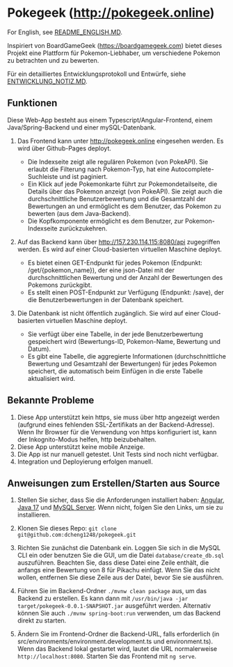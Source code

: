 # Pokegeek (http://pokegeek.online)
For English, see [README_ENGLISH.MD](./README_ENGLISH.md).

Inspiriert von BoardGameGeek (https://boardgamegeek.com) bietet dieses Projekt eine Plattform für Pokemon-Liebhaber, um verschiedene Pokemon zu betrachten und zu bewerten.

Für ein detailliertes Entwicklungsprotokoll und Entwürfe, siehe [ENTWICKLUNG_NOTIZ.MD](./ENTWICKLUNGS_NOTIZ.md). 


## Funktionen
Diese Web-App besteht aus einem Typescript/Angular-Frontend, einem Java/Spring-Backend und einer mySQL-Datenbank.
1. Das Frontend kann unter http://pokegeek.online eingesehen werden. Es wird über Github-Pages deployt. 
    - Die Indexseite zeigt alle regulären Pokemon (von PokeAPI). Sie erlaubt die Filterung nach Pokemon-Typ, hat eine Autocomplete-Suchleiste und ist paginiert.
    - Ein Klick auf jede Pokemonkarte führt zur Pokemondetailseite, die Details über das Pokemon anzeigt (von PokeAPI). Sie zeigt auch die durchschnittliche Benutzerbewertung und die Gesamtzahl der Bewertungen an und ermöglicht es dem Benutzer, das Pokemon zu bewerten (aus dem Java-Backend). 
    - Die Kopfkomponente ermöglicht es dem Benutzer, zur Pokemon-Indexseite zurückzukehren. 

2. Auf das Backend kann über http://157.230.114.115:8080/api zugegriffen werden. Es wird auf einer Cloud-basierten virtuellen Maschine deployt. 
    - Es bietet einen GET-Endpunkt für jedes Pokemon (Endpunkt: /get/{pokemon_name}), der eine json-Datei mit der durchschnittlichen Bewertung und der Anzahl der Bewertungen des Pokemons zurückgibt. 
    - Es stellt einen POST-Endpunkt zur Verfügung (Endpunkt: /save), der die Benutzerbewertungen in der Datenbank speichert. 

3. Die Datenbank ist nicht öffentlich zugänglich. Sie wird auf einer Cloud-basierten virtuellen Maschine deployt. 
    - Sie verfügt über eine Tabelle, in der jede Benutzerbewertung gespeichert wird (Bewertungs-ID, Pokemon-Name, Bewertung und Datum). 
    - Es gibt eine Tabelle, die aggregierte Informationen (durchschnittliche Bewertung und Gesamtzahl der Bewertungen) für jedes Pokemon speichert, die automatisch beim Einfügen in die erste Tabelle aktualisiert wird. 

## Bekannte Probleme
1. Diese App unterstützt kein https, sie muss über http angezeigt werden (aufgrund eines fehlenden SSL-Zertifikats an der Backend-Adresse). Wenn Ihr Browser für die Verwendung von https konfiguriert ist, kann der Inkognito-Modus helfen, http beizubehalten.
2. Diese App unterstützt keine mobile Anzeige. 
3. Die App ist nur manuell getestet. Unit Tests sind noch nicht verfügbar. 
4. Integration und Deployierung erfolgen manuell.

## Anweisungen zum Erstellen/Starten aus Source
1. Stellen Sie sicher, dass Sie die Anforderungen installiert haben: [Angular](https://angular.io/guide/setup-local), [Java 17](https://docs.oracle.com/en/java/javase/17/install/#Java-Platform%2C-Standard-Edition) und [MySQL Server](https://dev.mysql.com/doc/mysql-installation-excerpt/5.7/en/). Wenn nicht, folgen Sie den Links, um sie zu installieren. 

2. Klonen Sie dieses Repo: `git clone git@github.com:dcheng1248/pokegeek.git`

3. Richten Sie zunächst die Datenbank ein. Loggen Sie sich in die MySQL CLI ein oder benutzen Sie die GUI, um die Datei `database/create_db.sql` auszuführen. Beachten Sie, dass diese Datei eine Zeile enthält, die anfangs eine Bewertung von 8 für Pikachu einfügt. Wenn Sie das nicht wollen, entfernen Sie diese Zeile aus der Datei, bevor Sie sie ausführen. 

4. Führen Sie im Backend-Ordner `./mvnw clean package` aus, um das Backend zu erstellen. Es kann dann mit `/usr/bin/java -jar target/pokegeek-0.0.1-SNAPSHOT.jar` ausgeführt werden. Alternativ können Sie auch `./mvnw spring-boot:run` verwenden, um das Backend direkt zu starten.

5. Ändern Sie im Frontend-Ordner die Backend-URL, falls erforderlich (in src/environments/environment.development.ts und environment.ts). Wenn das Backend lokal gestartet wird, lautet die URL normalerweise `http://localhost:8080`. Starten Sie das Frontend mit `ng serve`. 
